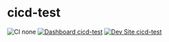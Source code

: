 # cicd-test

![CI none](https://img.shields.io/badge/ci-none-orange.svg)
[![Dashboard cicd-test](https://img.shields.io/badge/dashboard-cicd_test-yellow.svg)](https://dashboard.pantheon.io/sites/2590dc6b-f04e-4dad-b4fa-141b937e69d8#dev/code)
[![Dev Site cicd-test](https://img.shields.io/badge/site-cicd_test-blue.svg)](http://dev-cicd-test.pantheonsite.io/)
